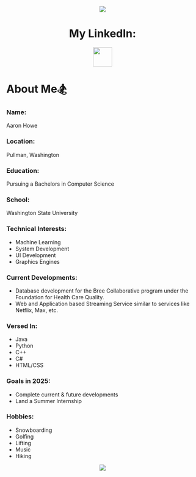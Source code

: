 <p align="center">
  <img src="https://capsule-render.vercel.app/api?text=Welcome!&animation=fadeIn&type=waving&color=351c75&height=100"/>
</p>

<h1 align="center">
  My LinkedIn:
</h1>

<p align="center">
<a href="https://www.linkedin.com/in/aaron-howe-b25609173/">
  <img height="50" src="https://img.icons8.com/?size=100&id=xuvGCOXi8Wyg&format=png&color=000000"/>
</a>
</p>

<h1>About Me🏂</h1>

### Name: 
Aaron Howe
### Location: 
Pullman, Washington
### Education: 
Pursuing a Bachelors in Computer Science
### School: 
Washington State University
### Technical Interests:
- Machine Learning
- System Development
- UI Development
- Graphics Engines
### Current Developments:
- Database development for the Bree Collaborative program under the Foundation for Health Care Quality.
- Web and Application based Streaming Service similar to services like Netflix, Max, etc.
### Versed In:
- Java
- Python
- C++
- C#
- HTML/CSS
### Goals in 2025:
- Complete current & future developments
- Land a Summer Internship

### Hobbies: 
- Snowboarding
- Golfing
- Lifting
- Music
- Hiking

<p align="center">
  <img src="https://capsule-render.vercel.app/api?type=waving&color=gradient&height=100&section=footer"/>
</p>
